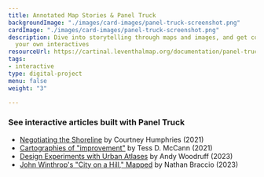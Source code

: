 ```yaml
---
title: Annotated Map Stories & Panel Truck
backgroundImage: "./images/card-images/panel-truck-screenshot.png"
cardImage: "./images/card-images/panel-truck-screenshot.png"
description: Dive into storytelling through maps and images, and get code to produce
  your own interactives
resourceUrl: https://cartinal.leventhalmap.org/documentation/panel-truck.html
tags:
- interactive
type: digital-project
menu: false
weight: "3"

---
```

### See interactive articles built with Panel Truck

* [Negotiating the Shoreline](/articles/humphries-boston-harbor/) by Courtney Humphries (2021)
* [Cartographies of "improvement"](/articles/mccann-east-boston/) by Tess D. McCann (2021)
* [Design Experiments with Urban Atlases](/articles/woodruff-map-interactive/) by Andy Woodruff (2023)
* [John Winthrop's "City on a Hill," Mapped](/articles/braccio-winthrop-map/) by Nathan Braccio (2023)
